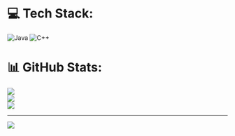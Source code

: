 
# 💻 Tech Stack:
![Java](https://img.shields.io/badge/java-%23ED8B00.svg?style=for-the-badge&logo=openjdk&logoColor=white) ![C++](https://img.shields.io/badge/c++-%2300599C.svg?style=for-the-badge&logo=c%2B%2B&logoColor=white)
# 📊 GitHub Stats:
![](https://github-readme-stats.vercel.app/api?username=Mher577&theme=radical&hide_border=false&include_all_commits=true&count_private=true)<br/>
![](https://github-readme-streak-stats.herokuapp.com/?user=Mher577&theme=radical&hide_border=false)<br/>
![](https://github-readme-stats.vercel.app/api/top-langs/?username=Mher577&theme=radical&hide_border=false&include_all_commits=true&count_private=true&layout=compact)

---
[![](https://visitcount.itsvg.in/api?id=Mher577&icon=0&color=0)](https://visitcount.itsvg.in)

<!-- Proudly created with GPRM ( https://gprm.itsvg.in ) -->
